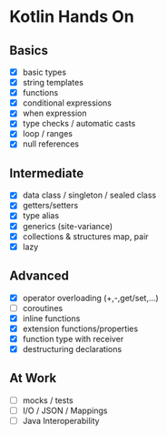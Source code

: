 # Kotlin Hands On

## Basics
- [x] basic types
- [x] string templates
- [x] functions
- [x] conditional expressions
- [x] when expression
- [x] type checks / automatic casts
- [X] loop / ranges
- [x] null references

## Intermediate
- [x] data class / singleton / sealed class
- [x] getters/setters
- [x] type alias
- [x] generics (site-variance)
- [x] collections & structures map, pair
- [x] lazy

## Advanced
- [x] operator overloading (+,-,get/set,...)
- [ ] coroutines
- [x] inline functions
- [x] extension functions/properties
- [x] function type with receiver
- [x] destructuring declarations

## At Work
- [ ] mocks / tests
- [ ] I/O / JSON / Mappings
- [ ] Java Interoperability
